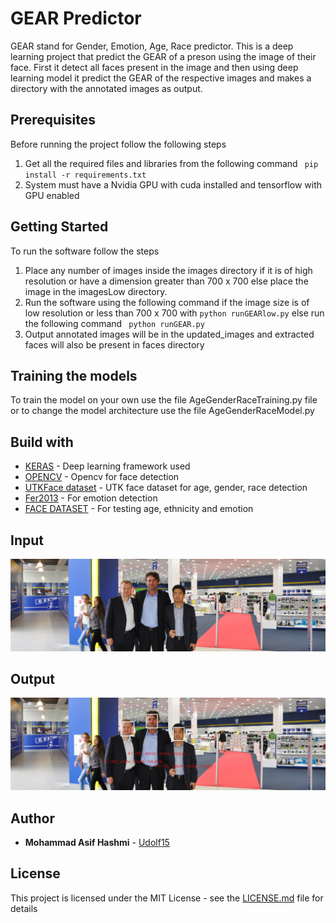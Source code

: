 # GEAR Predictor

GEAR stand for Gender, Emotion, Age, Race predictor. This is a deep learning project that predict the GEAR of a preson using the image of their face. First it detect all faces present in the image and then using deep learning model it predict the GEAR of the respective images and makes a directory with the annotated images as output.

##  Prerequisites

Before running the project follow the following steps

1. Get all the required files and libraries from the following command `` pip install -r requirements.txt``
2. System must have a Nvidia GPU with cuda installed and tensorflow with GPU enabled

##  Getting Started

To run the software follow the steps

1. Place any number of images inside the images directory if it is of high resolution or have a dimension greater than 700 x 700 else place the image in the imagesLow directory.
2. Run the software using the following command if the image size is of low resolution or less than 700 x 700 with ``python runGEARlow.py`` else run the following command `` python runGEAR.py``
3. Output annotated images will be in the updated_images and extracted faces will also be present in faces directory

##  Training the models

To train the model on your own use the file AgeGenderRaceTraining.py file or to change the model architecture use the file AgeGenderRaceModel.py

##  Build with

* [KERAS](https://www.keras.io/) - Deep learning framework used
* [OPENCV](https://www.opencv.org/) - Opencv for face detection
* [UTKFace dataset](https://www.kaggle.com/jangedoo/utkface-new) - UTK face dataset for age, gender, race detection
* [Fer2013](https://www.kaggle.com/deadskull7/fer2013) - For emotion detection
* [FACE DATASET](https://www.kaggle.com/deadskull7/fer2013) - For testing age, ethnicity and emotion

## Input

![](/images/3men.jpg)

## Output

![](/updated_images/fgs.jpg)

## Author

* **Mohammad Asif Hashmi** - [Udolf15](https://github.com/Udolf15)

## License

This project is licensed under the MIT License - see the [LICENSE.md](https://github.com/Udolf15/recommendMeMovies/blob/master/LICENSE) file for details

